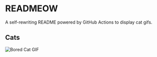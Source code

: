 # READMEOW

A self-rewriting README powered by GitHub Actions to display cat gifs.

## Cats

![Bored Cat GIF](https://media1.giphy.com/media/v1.Y2lkPTlhY2QwMmRhenJ1dXZpd2l4YW5mYmF6bGplMzV2aDF5bXJuYWt0dDU4em1pZHZrNSZlcD12MV9naWZzX3NlYXJjaCZjdD1n/mlvseq9yvZhba/200.gif)
